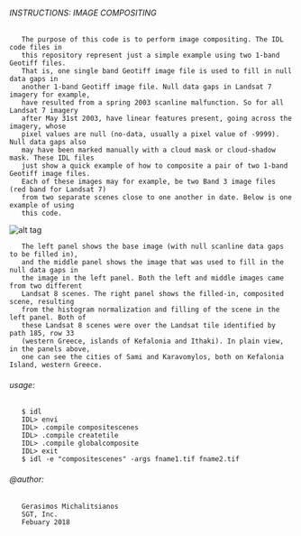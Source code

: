 ###### INSTRUCTIONS: IMAGE COMPOSITING 

       The purpose of this code is to perform image compositing. The IDL code files in 
       this repository represent just a simple example using two 1-band Geotiff files. 
       That is, one single band Geotiff image file is used to fill in null data gaps in 
       another 1-band Geotiff image file. Null data gaps in Landsat 7 imagery for example, 
       have resulted from a spring 2003 scanline malfunction. So for all Landsat 7 imagery 
       after May 31st 2003, have linear features present, going across the imagery, whose 
       pixel values are null (no-data, usually a pixel value of -9999). Null data gaps also 
       may have been marked manually with a cloud mask or cloud-shadow mask. These IDL files 
       just show a quick example of how to composite a pair of two 1-band Geotiff image files. 
       Each of these images may for example, be two Band 3 image files (red band for Landsat 7) 
       from two separate scenes close to one another in date. Below is one example of using 
       this code. 

![alt tag](https://lh5.googleusercontent.com/-cDLYYNWKTJA/VYRBdtD7uoI/AAAAAAAAACs/yOecG2xKaqw/w1358-h442-no/composited.jpg)

       The left panel shows the base image (with null scanline data gaps to be filled in), 
       and the middle panel shows the image that was used to fill in the null data gaps in 
       the image in the left panel. Both the left and middle images came from two different
       Landsat 8 scenes. The right panel shows the filled-in, composited scene, resulting 
       from the histogram normalization and filling of the scene in the left panel. Both of
       these Landsat 8 scenes were over the Landsat tile identified by path 185, row 33
       (western Greece, islands of Kefalonia and Ithaki). In plain view, in the panels above, 
       one can see the cities of Sami and Karavomylos, both on Kefalonia Island, western Greece. 

###### usage: 

       $ idl
       IDL> envi
       IDL> .compile compositescenes
       IDL> .compile createtile
       IDL> .compile globalcomposite
       IDL> exit
       $ idl -e "compositescenes" -args fname1.tif fname2.tif 

###### @author:
       Gerasimos Michalitsianos
       SGT, Inc. 
       Febuary 2018 
